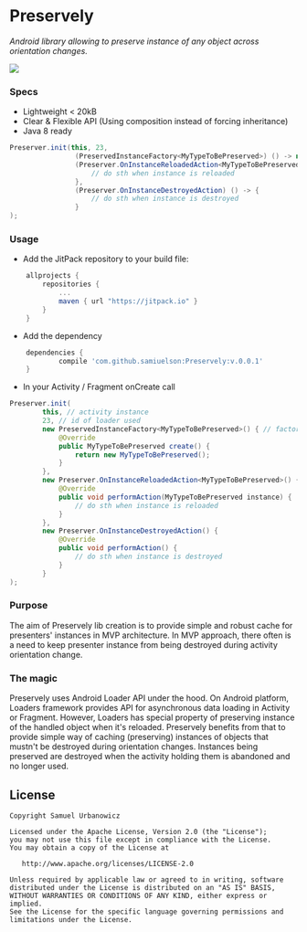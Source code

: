 # Preservely
_Android library allowing to preserve instance of any object across orientation changes._

[![](https://jitpack.io/v/samiuelson/Preservely.svg)](https://jitpack.io/#samiuelson/Preservely)

### Specs
* Lightweight < 20kB
* Clear & Flexible API (Using composition instead of forcing inheritance)
* Java 8 ready
```java
Preserver.init(this, 23,
                (PreservedInstanceFactory<MyTypeToBePreserved>) () -> new MyTypeToBePreserved(),
                (Preserver.OnInstanceReloadedAction<MyTypeToBePreserved>) instance -> {
                    // do sth when instance is reloaded
                },
                (Preserver.OnInstanceDestroyedAction) () -> {
                    // do sth when instance is destroyed
                }
);
```
### Usage
* Add the JitPack repository to your build file:
```gradle
	allprojects {
		repositories {
			...
			maven { url "https://jitpack.io" }
		}
	}
```

* Add the dependency
```gradle
	dependencies {
	        compile 'com.github.samiuelson:Preservely:v.0.0.1'
	}
```
* In your Activity / Fragment onCreate call 
```java
Preserver.init(
		this, // activity instance
		23, // id of loader used
		new PreservedInstanceFactory<MyTypeToBePreserved>() { // factory for the instance that should be preserved
		    @Override
		    public MyTypeToBePreserved create() {
		        return new MyTypeToBePreserved();
		    }
		},
		new Preserver.OnInstanceReloadedAction<MyTypeToBePreserved>() {
		    @Override
		    public void performAction(MyTypeToBePreserved instance) {
		        // do sth when instance is reloaded
		    }
		},
		new Preserver.OnInstanceDestroyedAction() {
		    @Override
		    public void performAction() {
		        // do sth when instance is destroyed
		    }
		}
);
```
### Purpose
The aim of Preservely lib creation is to provide simple and robust cache for presenters' instances in MVP architecture. In MVP approach, there often is a need to keep presenter instance from being destroyed during activity orientation change. 

### The magic
Preservely uses Android Loader API under the hood. On Android platform, Loaders framework provides API for asynchronous data loading in Activity or Fragment. However, Loaders has special property of preserving instance of the handled object when it's reloaded. Preservely benefits from that to provide simple way of caching (preserving) instances of objects that mustn't be destroyed during orientation changes. Instances being preserved are destroyed when the activity holding them is  abandoned and no longer used.

## License
    Copyright Samuel Urbanowicz   
    
    Licensed under the Apache License, Version 2.0 (the "License");
    you may not use this file except in compliance with the License.
    You may obtain a copy of the License at
    
       http://www.apache.org/licenses/LICENSE-2.0
    
    Unless required by applicable law or agreed to in writing, software
    distributed under the License is distributed on an "AS IS" BASIS,
    WITHOUT WARRANTIES OR CONDITIONS OF ANY KIND, either express or implied.
    See the License for the specific language governing permissions and
    limitations under the License.

